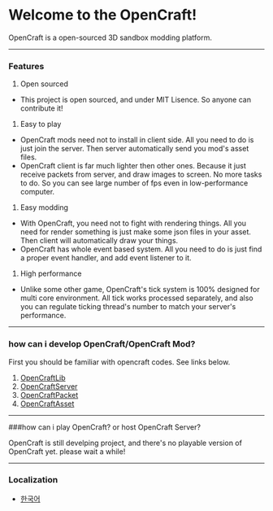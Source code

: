 # Welcome to the OpenCraft!

OpenCraft is a open-sourced 3D sandbox modding platform.

***

### Features

1. Open sourced
  * This project is open sourced, and under MIT Lisence. So anyone can contribute it!
1. Easy to play
  * OpenCraft mods need not to install in client side. All you need to do is just join the server. Then server automatically send you mod's asset files.
  * OpenCraft client is far much lighter then other ones. Because it just receive packets from server, and draw images to screen. No more tasks to do. So you can see large number of fps even in low-performance computer.
1. Easy modding
  * With OpenCraft, you need not to fight with rendering things. All you need for render something is just make some json files in your asset. Then client will automatically draw your things.
  * OpenCraft has whole event based system. All you need to do is just find a proper event handler, and add event listener to it.
1. High performance
  * Unlike some other game, OpenCraft's tick system is 100% designed for multi core environment. All tick works processed separately, and also you can regulate ticking thread's number to match your server's performance.

***

### how can i develop OpenCraft/OpenCraft Mod? 

First you should be familiar with opencraft codes. See links below.

1. [OpenCraftLib](https://github.com/Moonrise1275/OpenCraft/wiki/OpenCraftLib)
1. [OpenCraftServer](https://github.com/Moonrise1275/OpenCraft/wiki/OpenCraftServer)
1. [OpenCraftPacket](https://github.com/Moonrise1275/OpenCraft/wiki/Packet)
1. [OpenCraftAsset](https://github.com/Moonrise1275/OpenCraft/wiki/Asset)

***

###how can i play OpenCraft? or host OpenCraft Server?

OpenCraft is still develping project, and there's no playable version of OpenCraft yet. please wait a while!

***

### Localization

* [한국어](https://github.com/Moonrise1275/OpenCraft/wiki/kor)
